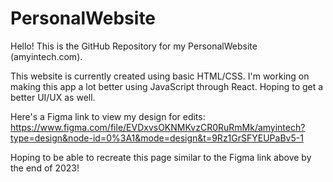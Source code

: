 # PersonalWebsite

Hello! This is the GitHub Repository for my PersonalWebsite (amyintech.com).

This website is currently created using basic HTML/CSS. I'm working on making this app a lot better using JavaScript through React. Hoping to get a better UI/UX as well.

Here's a Figma link to view my design for edits: https://www.figma.com/file/EVDxvsOKNMKvzCR0RuRmMk/amyintech?type=design&node-id=0%3A1&mode=design&t=9Rz1GrSFYEUPaBv5-1 

Hoping to be able to recreate this page similar to the Figma link above by the end of 2023! 
